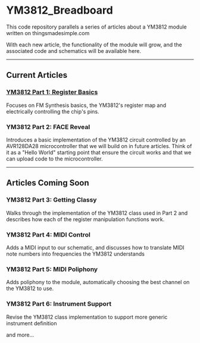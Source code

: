 # YM3812_Breadboard
This code repository parallels a series of articles about a YM3812 module written on thingsmadesimple.com

With each new article, the functionality of the module will grow, and the associated code and schematics will be available here.

<hr/>

## Current Articles

### <a href='https://www.thingsmadesimple.com/2022/11/28/ym3812-part-1-register-basics/'>YM3812 Part 1: Register Basics</a> 
Focuses on FM Synthesis basics, the YM3812's register map and electrically controlling the chip's pins.

### YM3812 Part 2: FACE Reveal
Introduces a basic implementation of the YM3812 circuit controlled by an AVR128DA28 microcontroller that we will build on in future articles. Think of it as a "Hello World" starting point that ensure the circuit works and that we can upload code to the microcontroller.

<hr/>

## Articles Coming Soon

### YM3812 Part 3: Getting Classy
Walks through the implementation of the YM3812 class used in Part 2 and describes how each of the register manipulation functions work.

### YM3812 Part 4: MIDI Control
Adds a MIDI input to our schematic, and discusses how to translate MIDI note numbers into frequencies the YM3812 understands

### YM3812 Part 5: MIDI Poliphony
Adds poliphony to the module, automatically choosing the best channel on the YM3812 to use.

### YM3812 Part 6: Instrument Support
Revise the YM3812 class implementation to support more generic instrument definition

and more...
